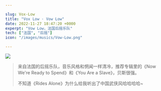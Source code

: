 ```yaml
---

slug: Vox-Low
title: "Vox Low · Vow Low"
date: 2022-11-27 18:47:20 +0000
experpt: "Vow Low，法国后摇乐队"
tech: ["法国", "后摇"]
icon: "/images/musics/Vow-Low.png"

---
```


![](https://files.catbox.moe/74hr05.png)



> 来自法国的后摇乐队，音乐风格和惘闻一样清冷，推荐专辑里的《Now We're Ready to Spend》和《You Are a Slave》，贝斯很强。
>
> 不知道《Rides Alone》为什么给我听出了中国武侠风哈哈哈哈~